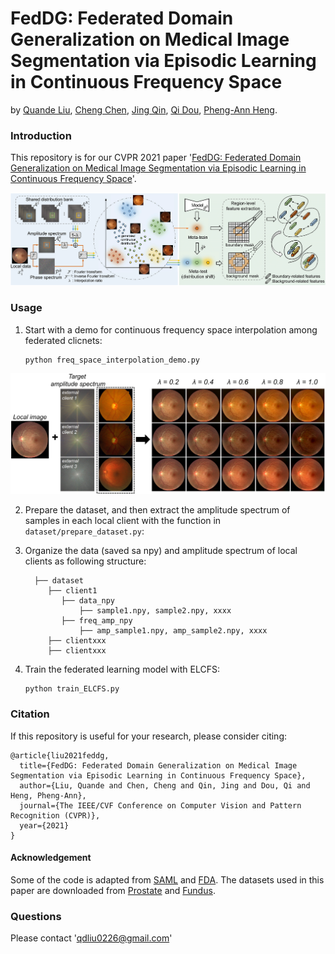 # FedDG: Federated Domain Generalization on Medical Image Segmentation via Episodic Learning in Continuous Frequency Space
by [Quande Liu](https://github.com/liuquande), [Cheng Chen](https://cchen-cc.github.io/), [Jing Qin](https://sn.polyu.edu.hk/en/people/academic_staff/index.html#harry.qin), [Qi Dou](http://www.cse.cuhk.edu.hk/~qdou/), [Pheng-Ann Heng](http://www.cse.cuhk.edu.hk/~pheng/). 

### Introduction

This repository is for our CVPR 2021 paper '[FedDG: Federated Domain Generalization on Medical Image Segmentation via Episodic Learning in Continuous Frequency Space](https://arxiv.org/pdf/2103.06030.pdf)'. 

![](figure/cvpr21_feddg.png)

### Usage

1. Start with a demo for continuous frequency space interpolation among federated clicnets:
   ```shell
   python freq_space_interpolation_demo.py
   ```
<p align="center">
   <img src="figure/demo.png" width="600"/>
</p>

2. Prepare the dataset, and then extract the amplitude spectrum of samples in each local client with the function in ``dataset/prepare_dataset.py``:

3. Organize the data (saved sa npy) and amplitude spectrum of local clients as following structure:
   ``` 
     ├── dataset
        ├── client1
           ├── data_npy
               ├── sample1.npy, sample2.npy, xxxx
           ├── freq_amp_npy
               ├── amp_sample1.npy, amp_sample2.npy, xxxx
        ├── clientxxx
        ├── clientxxx
   ```
4. Train the federated learning model with ELCFS:
   ```shell
   python train_ELCFS.py
   ```
   
### Citation
If this repository is useful for your research, please consider citing:
```
@article{liu2021feddg,
  title={FedDG: Federated Domain Generalization on Medical Image Segmentation via Episodic Learning in Continuous Frequency Space},
  author={Liu, Quande and Chen, Cheng and Qin, Jing and Dou, Qi and Heng, Pheng-Ann},
  journal={The IEEE/CVF Conference on Computer Vision and Pattern Recognition (CVPR)},
  year={2021}
}
```

#### Acknowledgement
Some of the code is adapted from [SAML](https://github.com/liuquande/SAML) and [FDA](https://github.com/YanchaoYang/FDA). The datasets used in this paper are downloaded from [Prostate](https://liuquande.github.io/SAML/) and [Fundus](https://github.com/EmmaW8/Dofe).

### Questions

Please contact 'qdliu0226@gmail.com'

